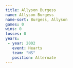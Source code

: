 ```yaml
---
title: Allyson Burgess
name: Allyson Burgess
name-sort: Burgess, Allyson
games: 0
wins: 0
losses: 0
years:
 - year: 2002
   event: Hearts
   team: "NS"
   position: Alternate
---
```

